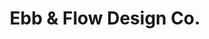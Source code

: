 ---
title: "Ebb & Flow Design Co."
url: /milwaukee/ebb-and-flow-design-co/
shop: interior decoration
---